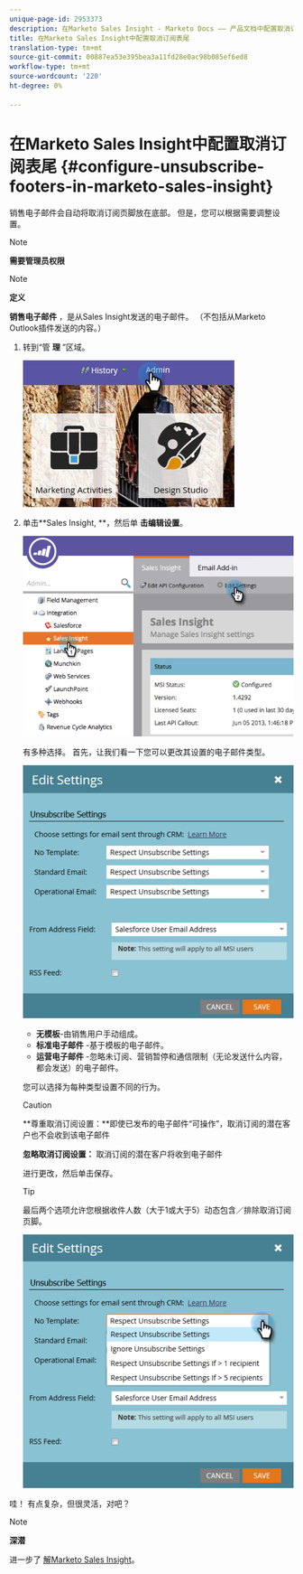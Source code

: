 ```yaml
---
unique-page-id: 2953373
description: 在Marketo Sales Insight - Marketo Docs —— 产品文档中配置取消订阅表尾
title: 在Marketo Sales Insight中配置取消订阅表尾
translation-type: tm+mt
source-git-commit: 00887ea53e395bea3a11fd28e0ac98b085ef6ed8
workflow-type: tm+mt
source-wordcount: '220'
ht-degree: 0%

---
```



# 在Marketo Sales Insight中配置取消订阅表尾 {#configure-unsubscribe-footers-in-marketo-sales-insight}

销售电子邮件会自动将取消订阅页脚放在底部。 但是，您可以根据需要调整设置。

>[!NOTE]
>
>**需要管理员权限**

>[!NOTE]
>
>**定义**
>
>**销售电子邮件** ，是从Sales Insight发送的电子邮件。 （不包括从Marketo Outlook插件发送的内容。）

1. 转到“管 **理** ”区域。

   ![](assets/one-1.png)

1. 单击**Sales Insight, **，然后单 **击编辑设置**。

   ![](assets/two-1.png)

   有多种选择。 首先，让我们看一下您可以更改其设置的电子邮件类型。

   ![](assets/three-1.png)

   * **无模板**-由销售用户手动组成。
   * **标准电子邮件** -基于模板的电子邮件。
   * **运营电子邮件** -忽略未订阅、营销暂停和通信限制（无论发送什么内容，都会发送）的电子邮件。

   您可以选择为每种类型设置不同的行为。

   >[!CAUTION]
   >
   >**尊重取消订阅设置：**即使已发布的电子邮件“可操作”，取消订阅的潜在客户也不会收到该电子邮件
   >
   >
   >**忽略取消订阅设置：** 取消订阅的潜在客户将收到电子邮件

   进行更改，然后单击保存。

   >[!TIP]
   >
   >最后两个选项允许您根据收件人数（大于1或大于5）动态包含／排除取消订阅页脚。

   ![](assets/four-1.png)

哇！ 有点复杂，但很灵活，对吧？

>[!NOTE]
>
>**深潜**
>
>进一步了 [解Marketo Sales Insight](http://docs.marketo.com/display/docs/marketo+sales+insight)。

